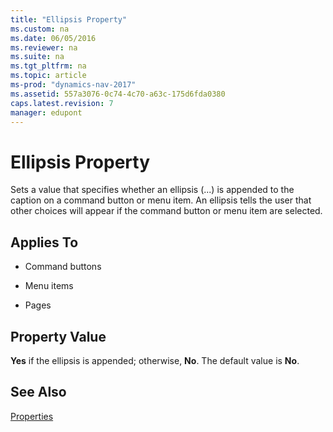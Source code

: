 ```yaml
---
title: "Ellipsis Property"
ms.custom: na
ms.date: 06/05/2016
ms.reviewer: na
ms.suite: na
ms.tgt_pltfrm: na
ms.topic: article
ms-prod: "dynamics-nav-2017"
ms.assetid: 557a3076-0c74-4c70-a63c-175d6fda0380
caps.latest.revision: 7
manager: edupont
---
```

# Ellipsis Property
Sets a value that specifies whether an ellipsis \(...\) is appended to the caption on a command button or menu item. An ellipsis tells the user that other choices will appear if the command button or menu item are selected.  
  
## Applies To  
  
-   Command buttons  
  
-   Menu items  
  
-   Pages  
  
## Property Value  
 **Yes** if the ellipsis is appended; otherwise, **No**. The default value is **No**.  
  
## See Also  
 [Properties](Properties.md)